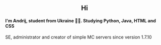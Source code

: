 <h2 align="center">Hi</h2> 
<h4>I'm Andrij, student from Ukraine 💙💛. Studying Python, Java, HTML and CSS</h4>
	SE, administrator and creator of simple MC servers since version 1.7.10
